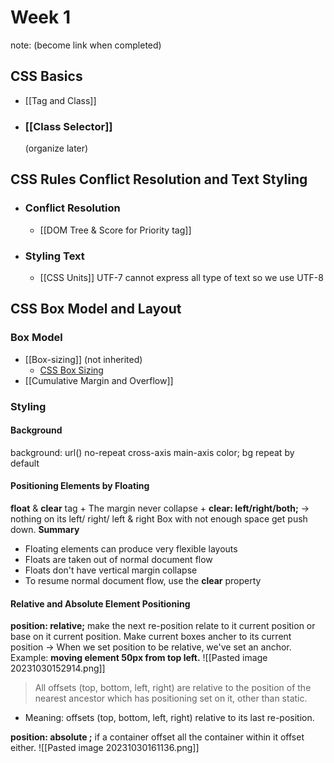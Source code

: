 # Week 1 
note: (become link when completed)

## CSS Basics
+ [[Tag and Class]]
+ ### [[Class Selector]] 
	(organize later)

## CSS Rules Conflict Resolution and Text Styling 

+ ### Conflict Resolution
	+ [[DOM Tree & Score for Priority tag]] 

+ ### Styling Text
	+ [[CSS Units]]
	UTF-7 cannot express all type of text so we use UTF-8 

## CSS Box Model and Layout

### Box Model
+ [[Box-sizing]] (not inherited)
	+ [CSS Box Sizing](https://www.w3schools.com/css/css3_box-sizing.asp)
+ [[Cumulative Margin and Overflow]]


### Styling

#### Background
background: url() no-repeat cross-axis main-axis color;
	bg repeat by default

#### Positioning Elements by Floating
**float** & **clear** tag
	+ The margin never collapse
	+ **clear: left/right/both;** -> nothing on its left/ right/ left & right
Box with not enough space get push down.
**Summary**
+ Floating elements can produce very flexible layouts
+ Floats are taken out of normal document flow
+ Floats don't have vertical margin collapse
+ To resume normal document flow, use the **clear** property

#### Relative and Absolute Element Positioning
**position: relative;**
	make the next re-position relate to it current position or base on it current position.
		Make current boxes ancher to its current position
-> When we set position to be relative, we've set an anchor.
Example: **moving element 50px from top left.** 
![[Pasted image 20231030152914.png]]

> All offsets (top, bottom, left, right) are relative to the position of the nearest ancestor which has positioning set on it, other than static.
+ Meaning: offsets (top, bottom, left, right) relative to its last re-position.

**position: absolute ;**
	if a container offset all the container within it offset either.
![[Pasted image 20231030161136.png]]
